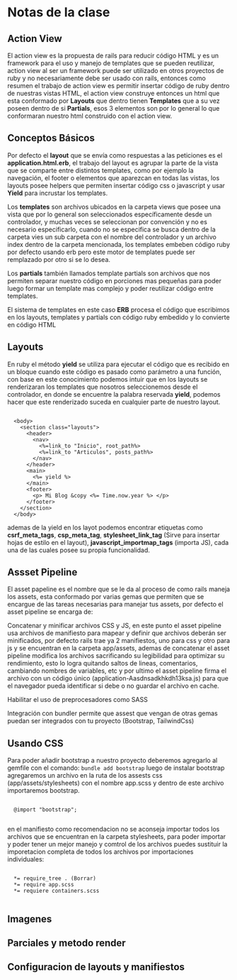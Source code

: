 # Notas de la clase

## Action View
El action view es la propuesta de rails para reducir código HTML y es un framework para el uso y manejo de templates que se pueden reutilizar,
action view al ser un framework puede ser utilizado en otros proyectos de ruby y no necesariamente debe ser usado con rails, entonces como resumen
el trabajo de action view es permitir insertar código de ruby dentro de nuestras vistas HTML, el action view construye entonces un html que esta conformado por **Layouts** que dentro tienen **Templates** que a su vez poseen dentro de si **Partials**, esos 3 elementos son por lo general lo 
que conformaran nuestro html construido con el action view.

## Conceptos Básicos
Por defecto el **layout** que se envía como respuestas a las peticiones es el **application.html.erb**, el trabajo del layout es agrupar la parte
de la vista que se comparte entre distintos templates, como por ejemplo la navegación, el footer o elementos que aparezcan en todas las vistas,
los layouts posee helpers que permiten insertar código css o javascript y usar **Yield** para incrustar los templates.

Los **templates** son archivos ubicados en la carpeta views que posee una vista que por lo general son seleccionados específicamente desde un controlador, y muchas veces se seleccionan por convención y no es necesario especificarlo, cuando no se especifica se busca dentro de la carpeta vies un sub carpeta
con el nombre del controlador y un archivo index dentro de la carpeta mencionada, los templates embeben código ruby por defecto usando erb pero este motor
de templates puede ser remplazado por otro si se lo desea.

Los **partials** también llamados template partials son archivos que nos permiten separar nuestro código en porciones mas pequeñas para poder luego formar un template mas complejo y poder reutilizar código entre templates. 

El sistema de templates en este caso **ERB** procesa el código que escribimos en los layouts, templates y partials con código ruby embedido y lo convierte en código HTML 

## Layouts
En ruby el método **yield** se utiliza para ejecutar el código que es recibido en un bloque cuando este código es pasado como parámetro a una función, 
con base en este conocimiento podemos intuir que en los layouts se renderizaran los templates que nosotros seleccionemos desde el controlador, en donde se encuentre la palabra reservada **yield**, podemos hacer que este renderizado suceda en cualquier parte de nuestro layout.


``` [erb]

  <body>
    <section class="layouts">
      <header>
        <nav>
          <%=link_to "Inicio", root_path%>
          <%=link_to "Articulos", posts_path%>
        </nav>
      </header>
      <main>
        <%= yield %>
      </main>
      <footer>
        <p> Mi Blog &copy <%= Time.now.year %> </p>
      </footer>
    </section>
  </body>

```

ademas de la yield en los layot podemos encontrar etiquetas como **csrf_meta_tags**, **csp_meta_tag**, **stylesheet_link_tag** (Sirve para insertar hojas
de estilo en el layout), **javascript_importmap_tags** (importa JS), cada una de las cuales posee su propia funcionalidad.

## Assset Pipeline
El asset papeline es el nombre que se le da al proceso de como rails maneja los assets, esta conformado por varias gemas que permiten que se encargue 
de las tareas necesarias para manejar tus assets, por defecto el asset pipeline se encarga de:

Concatenar y minificar archivos CSS y JS, en este punto el asset pipeline usa archivos de manifiesto para mapear y definir que archivos deberán ser
minificados, por defecto rails trae ya 2 manifiestos, uno para css y otro para js y se encuentran en la carpeta app/assets, ademas de concatenar
el asset pipeline modifica los archivos sacrificando su legibilidad para optimizar su rendimiento, esto lo logra quitando saltos de lineas, comentarios,
cambiando nombres de variables, etc y por ultimo el asset pipeline firma el archivo con un código único (application-Aasdnsadkhkdh13ksa.js) para que el navegador pueda identificar si debe o no guardar el archivo en cache.

Habilitar el uso de preprocesadores como SASS

Integración con bundler permite que assest que vengan de otras gemas puedan ser integrados con tu proyecto (Bootstrap, TailwindCss)

## Usando CSS
Para poder añadir bootstrap a nuestro proyecto deberemos agregarlo al gemfile con el comando: 
` bundle add bootstrap `
luego de instalar bootstrap agregaremos un archivo en la ruta de los assests css (app/assets/stylesheets) con el nombre app.scss y dentro de este archivo
importaremos bootstrap.
  
``` [sass]

  @import "bootstrap";
  
```
en el manifiesto como recomendacion no se aconseja importar todos los archivos que se encuentran en la carpeta stylesheets, para poder importar y poder
tener un mejor manejo y comtrol de los archivos puedes sustituir la imporetacion completa de todos los archivos por importaciones individuales:

``` [css]

  *= require_tree . (Borrar)
  *= require app.scss 
  *= requiere containers.scss
  
```

## Imagenes

## Parciales y metodo render

## Configuracion de layouts y manifiestos
